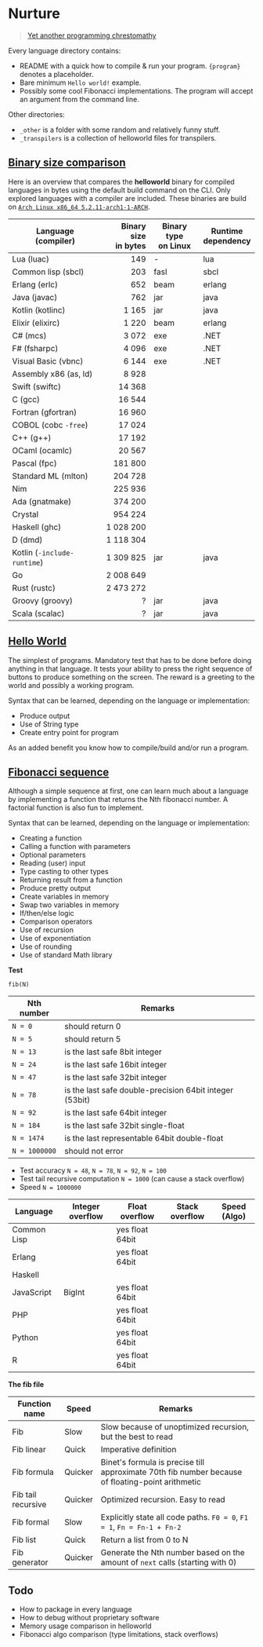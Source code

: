# Nurture

> [Yet another programming chrestomathy](http://www.rosettacode.org)

Every language directory contains:

- README with a quick how to compile & run your program. `{program}` denotes a placeholder.
- Bare minimum `Hello world!` example.
- Possibly some cool Fibonacci implementations. The program will accept an argument from the command line.

Other directories:

- `_other` is a folder with some random and relatively funny stuff.
- `_transpilers` is a collection of helloworld files for transpilers.

## [Binary size comparison](#binary-size-comparison)

Here is an overview that compares the **helloworld** binary for compiled languages in bytes using the default build command on the CLI. Only explored languages with a compiler are included.
These binaries are build on [`Arch Linux x86_64 5.2.11-arch1-1-ARCH`](https://wiki.archlinux.org/index.php/Programming_languages).

Language<br>(compiler) | Binary size<br>in bytes | Binary type<br>on Linux | Runtime<br>dependency
--- | ---: | --- | ---
Lua (luac) | 149 | - | lua
Common lisp (sbcl) | 203 | fasl | sbcl
Erlang (erlc) | 652 | beam | erlang
Java (javac) | 762 | jar | java
Kotlin (kotlinc) | 1 165 | jar | java
Elixir (elixirc) | 1 220 | beam | erlang
C# (mcs) | 3 072 | exe | .NET
F# (fsharpc) | 4 096 | exe | .NET
Visual Basic (vbnc) | 6 144 | exe | .NET
Assembly x86 (as, ld) | 8 928 |
Swift (swiftc) | 14 368 |
C (gcc) | 16 544 |
Fortran (gfortran) | 16 960 |
COBOL (cobc `-free`) | 17 024 |
C++ (g++) | 17 192 |
OCaml (ocamlc)| 20 567 |
Pascal (fpc) | 181 800 |
Standard ML (mlton) | 204 728 |
Nim | 225 936 |
Ada (gnatmake) | 374 200 |
Crystal | 954 224 |
Haskell (ghc) | 1 028 200 |
D (dmd) | 1 118 304 |
Kotlin (`-include-runtime`) | 1 309 825 | jar | java
Go | 2 008 649 |
Rust (rustc) | 2 473 272 |
Groovy (groovy) | ? | jar | java
Scala (scalac) | ? | jar | java

## [Hello World](#HelloWorld)

The simplest of programs. Mandatory test that has to be done before doing anything in that language.
It tests your ability to press the right sequence of buttons to produce something on the screen.
The reward is a greeting to the world and possibly a working program.

Syntax that can be learned, depending on the language or implementation:
- Produce output
- Use of String type
- Create entry point for program

As an added benefit you know how to compile/build and/or run a program.

## [Fibonacci sequence](#Fibonacci)

Although a simple sequence at first, one can learn much about a language by implementing a function that returns the Nth fibonacci number. A factorial function is also fun to implement.

Syntax that can be learned, depending on the language or implementation:
- Creating a function
- Calling a function with parameters
- Optional parameters
- Reading (user) input
- Type casting to other types
- Returning result from a function
- Produce pretty output
- Create variables in memory
- Swap two variables in memory
- If/then/else logic
- Comparison operators
- Use of recursion
- Use of exponentiation
- Use of rounding
- Use of standard Math library

**Test**
```
fib(N)
```

Nth number | Remarks
--- | ---
`N = 0` | should return 0
`N = 5` | should return 5
`N = 13` | is the last safe 8bit integer
`N = 24` | is the last safe 16bit integer
`N = 47` | is the last safe 32bit integer
`N = 78` | is the last safe double-precision 64bit integer (53bit)
`N = 92` | is the last safe 64bit integer
`N = 184` | is the last safe 32bit single-float
`N = 1474` | is the last representable 64bit double-float
`N = 1000000` | should not error

- Test accuracy `N = 48`, `N = 78`, `N = 92`, `N = 100`
- Test tail recursive computation `N = 1000` (can cause a stack overflow)
- Speed `N = 1000000`

Language | Integer overflow | Float overflow | Stack overflow | Speed (Algo)
--- | --- | --- | --- | ---
Common Lisp | | yes float 64bit |
Erlang | | yes float 64bit |
Haskell |  |
JavaScript | BigInt | yes float 64bit |
PHP | | yes float 64bit |
Python | | yes float 64bit |
R | | yes float 64bit |

**The fib file**

Function name | Speed | Remarks
--- | --- | ---
Fib | Slow | Slow because of unoptimized recursion, but the best to read
Fib linear | Quick | Imperative definition
Fib formula | Quicker | Binet's formula is precise till approximate 70th fib number because of floating-point arithmetic
Fib tail recursive | Quicker | Optimized recursion. Easy to read
Fib formal | Slow | Explicitly state all code paths. `F0 = 0`, `F1 = 1`, `Fn = Fn-1 + Fn-2`
Fib list | Quick | Return a list from 0 to N
Fib generator | Quicker | Generate the Nth number based on the amount of `next` calls (starting with 0)


## Todo
- How to package in every language
- How to debug without proprietary software
- Memory usage comparison in helloworld
- Fibonacci algo comparison (type limitations, stack overflows)
